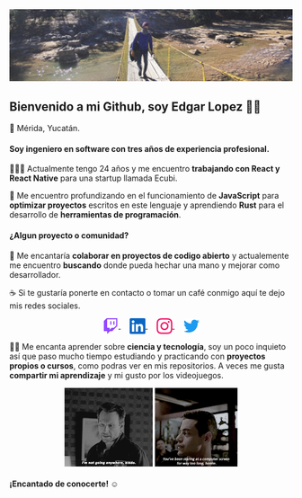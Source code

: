 <img src="./assets/banner.jpg" alt="edglo banner" />

## Bienvenido a mi Github, soy Edgar Lopez 👋🏼

📌 Mérida, Yucatán.

#### Soy **ingeniero en software** con **tres años de experiencia** profesional.

👨🏻‍💻 Actualmente tengo 24 años y me encuentro **trabajando con React y React Native** para una startup llamada Ecubi.

📕 Me encuentro profundizando en el funcionamiento de **JavaScript** para **optimizar proyectos** escritos en este lenguaje y aprendiendo **Rust** para el desarrollo de **herramientas de programación**.

#### **¿Algun proyecto o comunidad?**
👀 Me encantaría **colaborar en proyectos de codigo abierto** y actualemente me encuentro **buscando** donde pueda hechar una mano y mejorar como desarrollador.

☕️ Si te gustaría ponerte en contacto o tomar un café  conmigo aquí te dejo mis redes sociales.

<p align="center">
<a href="https://www.twitch.tv/edglo" target="blank" style="margin: 0 8px;">
<img align="center" src="./assets/twitch.svg" alt="edglo" height="28px" width="28px" />
</a>
<a href="https://mx.linkedin.com/in/edglo" target="blank" style="margin: 0 8px;">
<img align="center" src="./assets/linkedin.svg" alt="edlgo" height="28px" width="28px" />
</a>
<a href="https://instagram.com/edglo98" target="blank" style="margin: 0 8px;">
<img align="center" src="./assets/instagram.svg" alt="edglo98" height="28px" width="28px" />
</a>
<a href="https://twitter.com/edglo98" target="blank" style="margin: 0 8px;">
<img align="center" src="./assets/twitter.svg" alt="edglo98" height="28px" width="28px" />
</a>
</p>


☝🏼 Me encanta aprender sobre **ciencia y tecnología**, soy un poco inquieto así que paso mucho tiempo estudiando y practicando con **proyectos propios o cursos**, como podras ver en mis repositorios. A veces me gusta **compartir mi aprendizaje** y mi gusto por los videojuegos.

<p align="center">
<img src="./assets/mrrobot.gif" alt="Mr Robot Edward Alderson GIF" height="140"/>
<img src="./assets/elliot.gif" alt="Mr Robot Elliott Alderson GIF" height="140"/>
</p>

#### ¡Encantado de conocerte! ☺️

<!--

Here are some ideas to get you started:

- 🔭 I’m currently working on ...
- 🌱 I’m currently learning ...
- 👯 I’m looking to collaborate on ...
- 🤔 I’m looking for help with ...
- 💬 Ask me about ...
- 📫 How to reach me: ...
- 😄 Pronouns: ...
- ⚡ Fun fact: ...
-->
